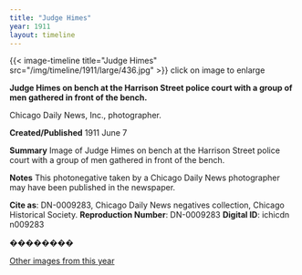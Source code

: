 ```yaml
---
title: "Judge Himes"
year: 1911
layout: timeline
---
```


{{< image-timeline title="Judge Himes" src="/img/timeline/1911/large/436.jpg" >}}
click on image to enlarge

__**Judge Himes on bench at the Harrison Street police court with a group of men gathered in front of the bench.**__

Chicago Daily News, Inc., photographer.

**Created/Published**
1911 June 7

**Summary**
Image of Judge Himes on bench at the Harrison Street police court with a group of men gathered in front of the bench.

**Notes**
This photonegative taken by a Chicago Daily News photographer may have been published in the newspaper.

__Cite as__: DN-0009283, Chicago Daily News negatives collection, Chicago Historical Society.
__Reproduction Number__: DN-0009283
__Digital ID__: ichicdn n009283

��������  

[Other images from this year](/historical/timeline/1911)